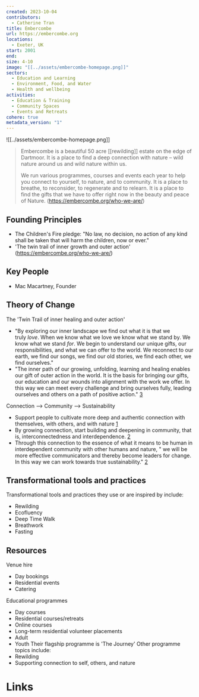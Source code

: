 ```yaml
---
created: 2023-10-04
contributors:
  - Catherine Tran
title: Embercombe
url: https://embercombe.org
locations:
  - Exeter, UK
start: 2001
end: 
size: 4-10
image: "[[../assets/embercombe-homepage.png]]"
sectors:
  - Education and Learning
  - Environment, Food, and Water
  - Health and wellbeing
activities:
  - Education & Training
  - Community Spaces
  - Events and Retreats
cohere: true
metadata_version: "1"
---
```

![[../assets/embercombe-homepage.png]]

> Embercombe is a beautiful 50 acre [[rewilding]] estate on the edge of Dartmoor. It is a place to find a deep connection with nature – wild nature around us and wild nature within us.
>
> We run various programmes, courses and events each year to help you connect to yourself, to nature, and to community. It is a place to breathe, to reconsider, to regenerate and to relearn. It is a place to find the gifts that we have to offer right now in the beauty and peace of Nature.
(https://embercombe.org/who-we-are/)

## Founding Principles

- The Children's Fire pledge: "No law, no decision, no action of any kind shall be taken that will harm the children, now or ever."
- 'The twin trail of inner growth and outer action'
(https://embercombe.org/who-we-are/)

## Key People

- Mac Macartney, Founder
## Theory of Change

The 'Twin Trail of inner healing and outer action'
- "By exploring our inner landscape we find out what it is that we truly _love_. When we know what we love we know what we stand by. We know what we stand _for_. We begin to understand our unique gifts, our responsibilities, and what we can offer to the world. We reconnect to our earth, we find our songs, we find our old stories, we find each other, we find ourselves."
- "The inner path of our growing, unfolding, learning and healing enables our gift of outer action in the world. It is the basis for bringing our gifts, our education and our wounds into alignment with the work we offer. In this way we can meet every challenge and bring ourselves fully, leading ourselves and others on a path of positive action." [3][3]

Connection --> Community --> Sustainability
- Support people to cultivate more deep and authentic connection with themselves, with others, and with nature [1][1]
- By growing connection, start building and deepening in community, that is, interconnectedness and interdependence. [2][2]
- Through this connection to the essence of what it means to be human in interdependent community with other humans and nature, " we will be more effective communicators and thereby become leaders for change. In this way we can work towards true sustainability." [2][2]

## Transformational tools and practices

Transformational tools and practices they use or are inspired by include:
- Rewilding
- Ecofluency
- Deep Time Walk
- Breathwork
- Fasting

## Resources

Venue hire 
- Day bookings 
- Residential events
- Catering

Educational programmes 
- Day courses
- Residential courses/retreats
- Online courses
- Long-term residential volunteer placements
- Adult 
- Youth
Their flagship programme is 'The Journey'
Other programme topics include:
- Rewilding
- Supporting connection to self, others, and nature 
	
# Links
[1]: http://embercombe.org/connection/
[2]: http://embercombe.org/community/
[3]: http://embercombe.org/twin-trail/